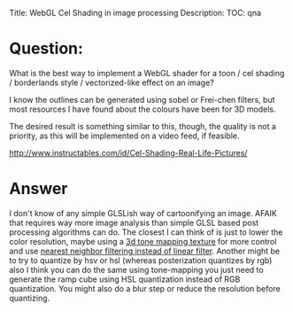 Title: WebGL Cel Shading in image processing
Description:
TOC: qna

# Question:

What is the best way to implement a WebGL shader for a toon / cel shading / borderlands style / vectorized-like effect on an image?

I know the outlines can be generated using sobel or Frei-chen filters, but most resources  I have found about the colours have been for 3D models.

The desired result is something similar to this, though, the quality is not a priority, as this will be implemented on a video feed, if feasible.

http://www.instructables.com/id/Cel-Shading-Real-Life-Pictures/


# Answer

I don't know of any simple GLSLish way of cartoonifying an image. AFAIK that requires way more image analysis than simple GLSL based post processing algorithms can do. The closest I can think of is just to lower the color resolution, maybe using a [3d tone mapping texture](https://www.youtube.com/watch?v=rfQ8rKGTVlg#t=24m30s) for more control and use [nearest neighbor filtering instead of linear filter](https://webglsamples.org/color-adjust/color-adjust.html?nearest=true&adjustment=posterize-4-lab). Another might be to try to quantize by hsv or hsl (whereas posterization quantizes by rgb) also I think you can do the same using tone-mapping you just need to generate the ramp cube using HSL quantization instead of RGB quantization. You might also do a blur step or reduce the resolution before quantizing.


